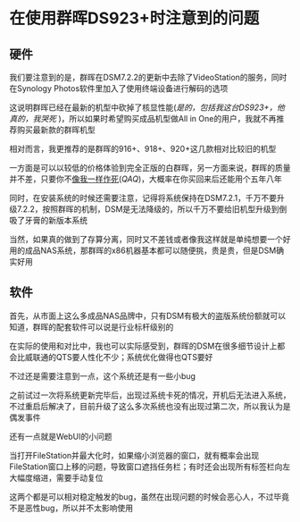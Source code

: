 # 在使用群晖DS923+时注意到的问题

## 硬件

我们要注意到的是，群晖在DSM7.2.2的更新中去除了VideoStation的服务，同时在Synology Photos软件里加入了使用终端设备进行解码的选项

这说明群晖已经在最新的机型中砍掉了核显性能(*是的，包括我这台DS923+，他真的，我哭死* )，所以如果时希望购买成品机型做All in One的用户，我就不再推荐购买最新款的群晖机型

相对而言，我更推荐的是群晖的916+、918+、920+这几款相对比较旧的机型

一方面是可以以较低的价格体验到完全正版的白群晖，另一方面来说，群晖的质量并不差，只要你不[像我一样作死](../stroageprogress.md)(*QAQ*)，大概率在你买回来后还能用个五年八年

同时，在安装系统的时候还需要注意，记得将系统保持在DSM7.2.1，千万不要升级7.2.2，按照群晖的机制，DSM是无法降级的，所以千万不要给旧机型升级到倒吸了牙膏的新版本系统

当然，如果真的做到了存算分离，同时又不差钱或者像我这样就是单纯想要一个好用的成品NAS系统，那群晖的x86机器基本都可以随便挑，贵是贵，但是DSM确实好用

## 软件

首先，从市面上这么多成品NAS品牌中，只有DSM有极大的盗版系统份额就可以知道，群晖的配套软件可以说是行业标杆级别的

在实际的使用和对比中，我也可以实际感受到，群晖的DSM在很多细节设计上都会比威联通的QTS要人性化不少；系统优化做得也QTS要好

不过还是需要注意到一点，这个系统还是有一些小bug

之前试过一次将系统更新完毕后，出现过系统卡死的情况，开机后无法进入系统，不过重启后解决了，目前升级了这么多次系统也没有出现过第二次，所以我认为是偶发事件

还有一点就是WebUI的小问题

当打开FileStation并最大化时，如果缩小浏览器的窗口，就有概率会出现FileStation窗口上移的问题，导致窗口遮挡任务栏；有时还会出现所有标签栏向左大幅度缩进，需要手动复位

这两个都是可以相对稳定触发的bug，虽然在出现问题的时候会恶心人，不过毕竟不是恶性bug，所以并不太影响使用